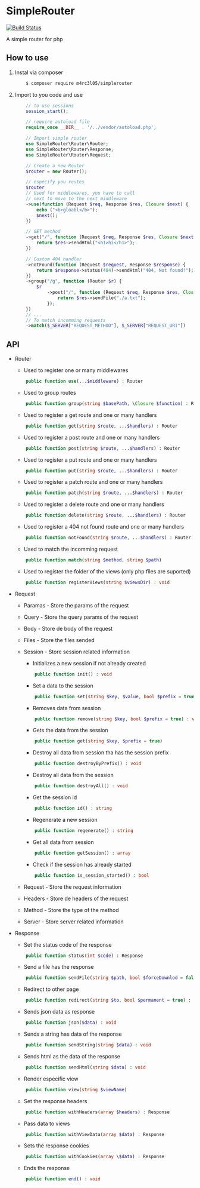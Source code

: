 # SimpleRouter

[![Build Status](https://travis-ci.org/M4RC3L05/SimpleRouter.svg?branch=master)](https://travis-ci.org/M4RC3L05/SimpleRouter)

A simple router for php

## How to use

1. Instal via composer

    ```bash
        $ composer require m4rc3l05/simplerouter
    ```

2. Import to you code and use

    ```php
        // to use sessions
        session_start();

        // require autoload file
        require_once __DIR__ . '/../vendor/autoload.php';

        // Import simple router
        use SimpleRouter\Router\Router;
        use SimpleRouter\Router\Response;
        use SimpleRouter\Router\Request;

        // Create a new Router
        $router = new Router();

        // especify you routes
        $router
        // Used for middlewares, you have to call
        // next to move to the next middleware
        ->use(function (Request $req, Response $res, Closure $next) {
            echo ("<b>gloabl</b>");
            $next();
        })

        // GET method
        ->get("/", function (Request $req, Response $res, Closure $next) {
            return $res->sendHtml("<h1>hi</h1>");
        })

        // Custom 404 handler
        ->notFound(function (Request $request, Response $response) {
            return $response->status(404)->sendHtml("404, Not found!");
        })
        ->group("/g", function (Router $r) {
            $r
                ->post("/", function (Request $req, Response $res, Closure $next) {
                    return $res->sendFile("./a.txt");
                });
        })
        // ...
        // To match incomming requests
        ->match($_SERVER["REQUEST_METHOD"], $_SERVER["REQUEST_URI"])
    ```

## API

-   Router

    -   Used to register one or many middlewares

    ```php
        public function use(...$middleware) : Router
    ```

    -   Used to group routes

    ```php
        public function group(string $basePath, \Closure $function) : Router
    ```

    -   Used to register a get route and one or many handlers

    ```php
        public function get(string $route, ...$handlers) : Router
    ```

    -   Used to register a post route and one or many handlers

    ```php
        public function post(string $route, ...$handlers) : Router
    ```

    -   Used to register a put route and one or many handlers

    ```php
        public function put(string $route, ...$handlers) : Router
    ```

    -   Used to register a patch route and one or many handlers

    ```php
        public function patch(string $route, ...$handlers) : Router
    ```

    -   Used to register a delete route and one or many handlers

    ```php
        public function delete(string $route, ...$handlers) : Router
    ```

    -   Used to register a 404 not found route and one or many handlers

    ```php
        public function notFound(string $route, ...$handlers) : Router
    ```

    -   Used to match the incomming request

    ```php
        public function match(string $method, string $path)
    ```

    -   Used to register the folder of the views (only php files are suported)

    ```php
        public function registerViews(string $viewsDir) : void
    ```

-   Request

    -   Paramas - Store the params of the request
    -   Query - Store the query params of the request
    -   Body - Store de body of the request
    -   Files - Store the files sended
    -   Session - Store session related information

        -   Initializes a new session if not already created

        ```php
            public function init() : void
        ```

        -   Set a data to the session

        ```php
            public function set(string $key, $value, bool $prefix = true) : void
        ```

        -   Removes data from session

        ```php
            public function remove(string $key, bool $prefix = true) : void
        ```

        -   Gets the data from the session

        ```php
            public function get(string $key, $prefix = true)
        ```

        -   Destroy all data from session tha has the session prefix

        ```php
            public function destroyByPrefix() : void
        ```

        -   Destroy all data from the session

        ```php
            public function destroyAll() : void
        ```

        -   Get the session id

        ```php
            public function id() : string
        ```

        -   Regenerate a new session

        ```php
            public function regenerate() : string
        ```

        -   Get all data from session

        ```php
            public function getSession() : array
        ```

        -   Check if the session has already started

        ```php
            public function is_session_started() : bool
        ```

    -   Request - Store the request information
    -   Headers - Store de headers of the request
    -   Method - Store the type of the method
    -   Server - Store server related information

-   Response

    -   Set the status code of the response

    ```php
        public function status(int $code) : Response
    ```

    -   Send a file has the response

    ```php
        public function sendFile(string $path, bool $forceDownlod = false) : void
    ```

    -   Redirect to other page

    ```php
        public function redirect(string $to, bool $permanent = true) : void
    ```

    -   Sends json data as response

    ```php
        public function json($data) : void
    ```

    -   Sends a string has data of the response

    ```php
        public function sendString(string $data) : void
    ```

    -   Sends html as the data of the response

    ```php
        public function sendHtml(string $data) : void
    ```

    -   Render especific view

    ```php
        public function view(string $viewName)
    ```

    -   Set the response headers

    ```php
        public function withHeaders(array $headers) : Response
    ```

    -   Pass data to views

    ```php
        public function withViewData(array $data) : Response
    ```

    -   Sets the response cookies

    ```php
        public function withCookies(array \$data) : Response
    ```

    -   Ends the response

    ```php
        public function end() : void
    ```
